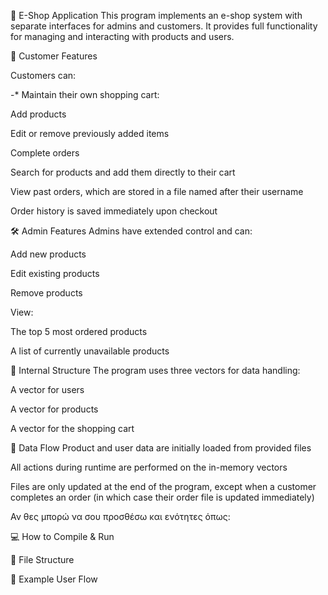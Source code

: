 🛒 E-Shop Application
This program implements an e-shop system with separate interfaces for admins and customers. It provides full functionality for managing and interacting with products and users.

👤 Customer Features

Customers can:

 -* Maintain their own shopping cart:

Add products

Edit or remove previously added items

Complete orders

Search for products and add them directly to their cart

View past orders, which are stored in a file named after their username

Order history is saved immediately upon checkout

🛠️ Admin Features
Admins have extended control and can:

Add new products

Edit existing products

Remove products

View:

The top 5 most ordered products

A list of currently unavailable products

🧱 Internal Structure
The program uses three vectors for data handling:

A vector for users

A vector for products

A vector for the shopping cart

🔄 Data Flow
Product and user data are initially loaded from provided files

All actions during runtime are performed on the in-memory vectors

Files are only updated at the end of the program, except when a customer completes an order (in which case their order file is updated immediately)

Αν θες μπορώ να σου προσθέσω και ενότητες όπως:

💻 How to Compile & Run

📂 File Structure

📎 Example User Flow
